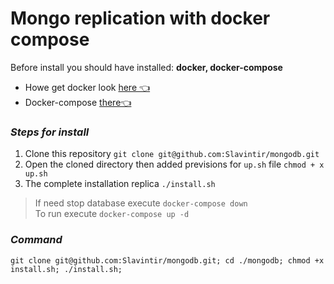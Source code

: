# Mongo replication with docker compose

Before install you should have installed: **docker, docker-compose**

- Howe get docker look [here 👈](https://docs.docker.com/get-docker/)
- Docker-compose [there👈]([https://docs.docker.com/compose/install/](https://docs.docker.com/compose/install/))
### ***Steps for install***

 1. Clone this repository `git clone git@github.com:Slavintir/mongodb.git`
 2. Open the cloned directory then added previsions for `up.sh` file `chmod + x up.sh`
 3. The complete installation replica  `./install.sh`

> If need stop database execute `docker-compose down`  
> To run execute `docker-compose up -d`

### ***Command***

```
git clone git@github.com:Slavintir/mongodb.git; cd ./mongodb; chmod +x install.sh; ./install.sh;
```
